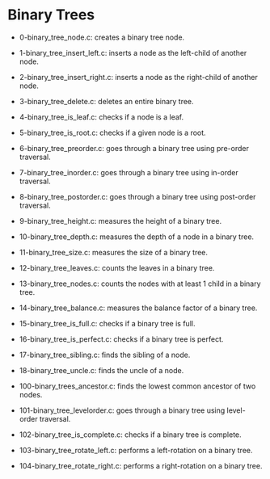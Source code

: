 # Binary Trees

* 0-binary_tree_node.c: creates a binary tree node.

* 1-binary_tree_insert_left.c: inserts a node as the left-child of another node.

* 2-binary_tree_insert_right.c: inserts a node as the right-child of another node.

* 3-binary_tree_delete.c: deletes an entire binary tree.

* 4-binary_tree_is_leaf.c: checks if a node is a leaf.

* 5-binary_tree_is_root.c: checks if a given node is a root.

* 6-binary_tree_preorder.c: goes through a binary tree using pre-order traversal.

* 7-binary_tree_inorder.c: goes through a binary tree using in-order traversal.

* 8-binary_tree_postorder.c: goes through a binary tree using post-order traversal.

* 9-binary_tree_height.c: measures the height of a binary tree.

* 10-binary_tree_depth.c: measures the depth of a node in a binary tree.

* 11-binary_tree_size.c: measures the size of a binary tree.

* 12-binary_tree_leaves.c: counts the leaves in a binary tree.

* 13-binary_tree_nodes.c: counts the nodes with at least 1 child in a binary tree.

* 14-binary_tree_balance.c: measures the balance factor of a binary tree.

* 15-binary_tree_is_full.c: checks if a binary tree is full.

* 16-binary_tree_is_perfect.c: checks if a binary tree is perfect.

* 17-binary_tree_sibling.c: finds the sibling of a node.

* 18-binary_tree_uncle.c: finds the uncle of a node.

* 100-binary_trees_ancestor.c: finds the lowest common ancestor of two nodes.

* 101-binary_tree_levelorder.c: goes through a binary tree using level-order traversal.

* 102-binary_tree_is_complete.c: checks if a binary tree is complete.

* 103-binary_tree_rotate_left.c: performs a left-rotation on a binary tree.

* 104-binary_tree_rotate_right.c: performs a right-rotation on a binary tree.


